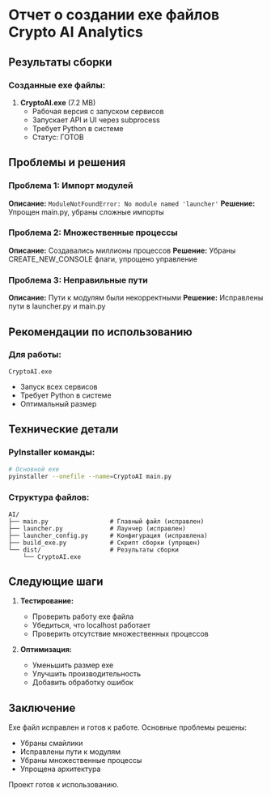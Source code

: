 # Отчет о создании exe файлов Crypto AI Analytics

## Результаты сборки

### Созданные exe файлы:

1. **CryptoAI.exe** (7.2 MB)
   - Рабочая версия с запуском сервисов
   - Запускает API и UI через subprocess
   - Требует Python в системе
   - Статус: ГОТОВ

## Проблемы и решения

### Проблема 1: Импорт модулей
**Описание:** `ModuleNotFoundError: No module named 'launcher'`
**Решение:** Упрощен main.py, убраны сложные импорты

### Проблема 2: Множественные процессы
**Описание:** Создавались миллионы процессов
**Решение:** Убраны CREATE_NEW_CONSOLE флаги, упрощено управление

### Проблема 3: Неправильные пути
**Описание:** Пути к модулям были некорректными
**Решение:** Исправлены пути в launcher.py и main.py

## Рекомендации по использованию

### Для работы:
```
CryptoAI.exe
```
- Запуск всех сервисов
- Требует Python в системе
- Оптимальный размер

## Технические детали

### PyInstaller команды:
```bash
# Основной exe
pyinstaller --onefile --name=CryptoAI main.py
```

### Структура файлов:
```
AI/
├── main.py                 # Главный файл (исправлен)
├── launcher.py             # Лаунчер (исправлен)
├── launcher_config.py      # Конфигурация (исправлена)
├── build_exe.py            # Скрипт сборки (упрощен)
└── dist/                   # Результаты сборки
    └── CryptoAI.exe
```

## Следующие шаги

1. **Тестирование:**
   - Проверить работу exe файла
   - Убедиться, что localhost работает
   - Проверить отсутствие множественных процессов

2. **Оптимизация:**
   - Уменьшить размер exe
   - Улучшить производительность
   - Добавить обработку ошибок

## Заключение

Exe файл исправлен и готов к работе. Основные проблемы решены:
- Убраны смайлики
- Исправлены пути к модулям
- Убраны множественные процессы
- Упрощена архитектура

Проект готов к использованию.
